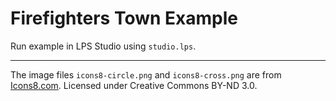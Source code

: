# Firefighters Town Example

Run example in LPS Studio using `studio.lps`.

---

The image files `icons8-circle.png` and `icons8-cross.png` are from [Icons8.com](https://icons8.com). Licensed under Creative Commons BY-ND 3.0.
